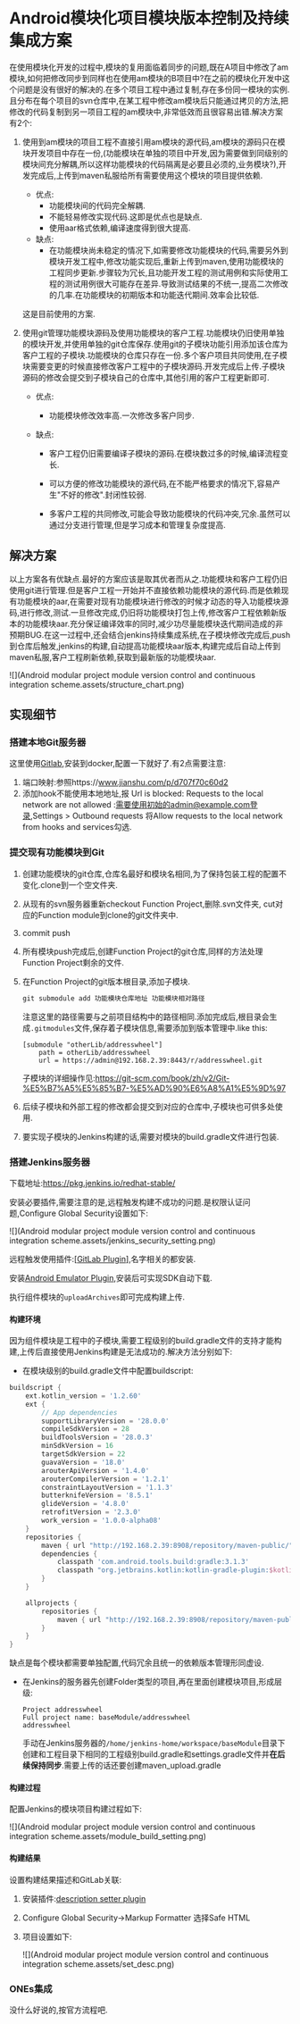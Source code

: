 # Android模块化项目模块版本控制及持续集成方案

在使用模块化开发的过程中,模块的复用面临着同步的问题,既在A项目中修改了am模块,如何把修改同步到同样也在使用am模块的B项目中?在之前的模块化开发中这个问题是没有很好的解决的.在多个项目工程中通过复制,存在多份同一模块的实例.且分布在每个项目的svn仓库中,在某工程中修改am模块后只能通过拷贝的方法,把修改的代码复制到另一项目工程的am模块中,非常低效而且很容易出错.解决方案有2个:

1.  使用到am模块的项目工程不直接引用am模块的源代码,am模块的源码只在模块开发项目中存在一份,(功能模块在单独的项目中开发,因为需要做到同级别的模块间充分解耦,所以这样功能模块的代码隔离是必要且必须的,业务模块?),开发完成后,上传到maven私服给所有需要使用这个模块的项目提供依赖.

    -   优点:
        -   功能模块间的代码完全解耦.
        -   不能轻易修改实现代码.这即是优点也是缺点.
        -   使用aar格式依赖,编译速度得到很大提高.
    -   缺点:
        -   在功能模块尚未稳定的情况下,如需要修改功能模块的代码,需要另外到模块开发工程中,修改功能实现后,重新上传到maven,使用功能模块的工程同步更新.步骤较为冗长,且功能开发工程的测试用例和实际使用工程的测试用例很大可能存在差异.导致测试结果的不统一,提高二次修改的几率.在功能模块的初期版本和功能迭代期间.效率会比较低.

    这是目前使用的方案.

2.  使用git管理功能模块源码及使用功能模块的客户工程.功能模块仍旧使用单独的模块开发,并使用单独的git仓库保存.使用git的子模块功能引用添加该仓库为客户工程的子模块.功能模块的仓库只存在一份.多个客户项目共同使用,在子模块需要变更的时候直接修改客户工程中的子模块源码.开发完成后上传.子模块源码的修改会提交到子模块自己的仓库中,其他引用的客户工程更新即可.

    -   优点:

        -   功能模块修改效率高.一次修改多客户同步.

    -   缺点:

        -   客户工程仍旧需要编译子模块的源码.在模块数过多的时候,编译流程变长.

        -   可以方便的修改功能模块的源代码,在不能严格要求的情况下,容易产生"不好的修改".封闭性较弱.

        -   多客户工程的共同修改,可能会导致功能模块的代码冲突,冗余.虽然可以通过分支进行管理,但是学习成本和管理复杂度提高.


## 解决方案

以上方案各有优缺点.最好的方案应该是取其优者而从之.功能模块和客户工程仍旧使用git进行管理.但是客户工程一开始并不直接依赖功能模块的源代码.而是依赖现有功能模块的aar,在需要对现有功能模块进行修改的时候才动态的导入功能模块源码,进行修改,测试.一旦修改完成,仍旧将功能模块打包上传,修改客户工程依赖新版本的功能模块aar.充分保证编译效率的同时,减少功尽量能模块迭代期间造成的非预期BUG.在这一过程中,还会结合jenkins持续集成系统,在子模块修改完成后,push到仓库后触发,jenkins的构建,自动提高功能模块aar版本,构建完成后自动上传到maven私服,客户工程刷新依赖,获取到最新版的功能模块aar.

![](Android modular project module version control and continuous integration scheme.assets/structure_chart.png)

## 实现细节

### 搭建本地Git服务器

这里使用[Gitlab](https://about.gitlab.com/install/),安装到docker,配置一下就好了.有2点需要注意:

1.  端口映射:参照https://www.jianshu.com/p/d707f70c60d2
2.  添加hook不能使用本地地址,报 Url is blocked: Requests to the local network are not allowed :需要使用初始的admin@example.com登录,Settings > Outbound requests 将Allow requests to the local network from hooks and services勾选.

### 提交现有功能模块到Git

1.  创建功能模块的git仓库,仓库名最好和模块名相同,为了保持包装工程的配置不变化.clone到一个空文件夹.

2.  从现有的svn服务器重新checkout Function Project,删除.svn文件夹, cut对应的Function module到clone的git文件夹中.

3.  commit push

4.  所有模块push完成后,创建Function Project的git仓库,同样的方法处理Function Project剩余的文件.

5.  在Function Project的git版本根目录,添加子模块.

    ```powershell
    git submodule add 功能模块仓库地址 功能模块相对路径
    ```

    注意这里的路径需要与之前项目结构中的路径相同.添加完成后,根目录会生成`.gitmodules`文件,保存着子模块信息,需要添加到版本管理中.like this:

    ```shell
    [submodule "otherLib/addresswheel"]
    	path = otherLib/addresswheel
    	url = https://admin@192.168.2.39:8443/r/addresswheel.git
    ```

    子模块的详细操作见:https://git-scm.com/book/zh/v2/Git-%E5%B7%A5%E5%85%B7-%E5%AD%90%E6%A8%A1%E5%9D%97

6.  后续子模块和外部工程的修改都会提交到对应的仓库中,子模块也可供多处使用.

7.  要实现子模块的Jenkins构建的话,需要对模块的build.gradle文件进行包装.

### 搭建Jenkins服务器

下载地址:https://pkg.jenkins.io/redhat-stable/

安装必要插件,需要注意的是,远程触发构建不成功的问题.是权限认证问题,Configure Global Security设置如下:

![](Android modular project module version control and continuous integration scheme.assets/jenkins_security_setting.png)

远程触发使用插件:[[GitLab Plugin](https://wiki.jenkins.io/display/JENKINS/GitLab+Plugin)],名字相关的都安装.

安装[Android Emulator Plugin](http://wiki.jenkins-ci.org/display/JENKINS/Android+Emulator+Plugin),安装后可实现SDK自动下载.

执行组件模块的`uploadArchives`即可完成构建上传.

#### 构建环境

因为组件模块是工程中的子模块,需要工程级别的build.gradle文件的支持才能构建,上传后直接使用Jenkins构建是无法成功的.解决方法分别如下:
- 在模块级别的build.gradle文件中配置buildscript:

```groovy
buildscript {
    ext.kotlin_version = '1.2.60'
    ext {
        // App dependencies
        supportLibraryVersion = '28.0.0'
        compileSdkVersion = 28
        buildToolsVersion = '28.0.3'
        minSdkVersion = 16
        targetSdkVersion = 22
        guavaVersion = '18.0'
        arouterApiVersion = '1.4.0'
        arouterCompilerVersion = '1.2.1'
        constraintLayoutVersion = '1.1.3'
        butterknifeVersion = '8.5.1'
        glideVersion = '4.8.0'
        retrofitVersion = '2.3.0'
        work_version = '1.0.0-alpha08'
    }
    repositories {
        maven { url "http://192.168.2.39:8908/repository/maven-public/" }
        dependencies {
            classpath 'com.android.tools.build:gradle:3.1.3'
            classpath "org.jetbrains.kotlin:kotlin-gradle-plugin:$kotlin_version"
        }
    }

    allprojects {
        repositories {
            maven { url "http://192.168.2.39:8908/repository/maven-public/" }
        }
    }
}
```

​      缺点是每个模块都需要单独配置,代码冗余且统一的依赖版本管理形同虚设.

-   在Jenkins的服务器先创建Folder类型的项目,再在里面创建模块项目,形成层级:

    ```
    Project addresswheel
    Full project name: baseModule/addresswheel
    addresswheel
    ```
    手动在Jenkins服务器的`/home/jenkins-home/workspace/baseModule`目录下创建和工程目录下相同的工程级别build.gradle和settings.gradle文件并**在后续保持同步**.需要上传的话还要创建maven_upload.gradle

#### 构建过程

配置Jenkins的模块项目构建过程如下:

![](Android modular project module version control and continuous integration scheme.assets/module_build_setting.png)

#### 构建结果

设置构建结果描述和GitLab关联:

1.  安装插件:[description setter plugin](http://wiki.jenkins-ci.org/display/JENKINS/Description+Setter+Plugin)

2.  Configure Global Security->Markup Formatter 选择Safe HTML

3.  项目设置如下:

    ![](Android modular project module version control and continuous integration scheme.assets/set_desc.png)

### ONEs集成

没什么好说的,按官方流程吧.